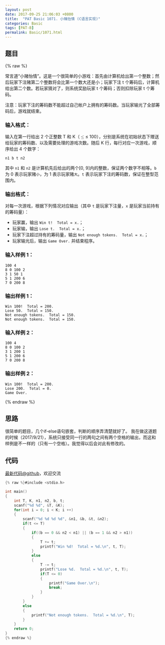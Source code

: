 ```yaml
---
layout: post
date: 2017-09-25 21:06:03 +0800
title:  "PAT Basic 1071. 小赌怡情 (C语言实现)"
categories: Basic
tags: [PAT-B]
permalink: Basic/1071.html
---
```


## 题目

{% raw %}<div class="ques-view"><p>常言道“小赌怡情”。这是一个很简单的小游戏：首先由计算机给出第一个整数；然后玩家下注赌第二个整数将会比第一个数大还是小；玩家下注 t 个筹码后，计算机给出第二个数。若玩家猜对了，则系统奖励玩家 t 个筹码；否则扣除玩家 t 个筹码。</p>
<p>注意：玩家下注的筹码数不能超过自己帐户上拥有的筹码数。当玩家输光了全部筹码后，游戏就结束。</p>
<h3 id="-">输入格式：</h3>
<p>输入在第一行给出 2 个正整数 T 和 K（<span class="katex"><span class="katex-mathml"><math><mrow><mo>≤</mo></mrow>\le</math></span><span aria-hidden="true" class="katex-html"><span class="strut" style="height:0.63597em;"></span><span class="strut bottom" style="height:0.7719400000000001em;vertical-align:-0.13597em;"></span><span class="base textstyle uncramped"><span class="mrel">≤</span></span></span></span> 100），分别是系统在初始状态下赠送给玩家的筹码数、以及需要处理的游戏次数。随后 K 行，每行对应一次游戏，顺序给出 4 个数字：</p>
<pre><code>n1 b t n2
</code></pre><p>其中 <code>n1</code> 和 <code>n2</code> 是计算机先后给出的两个[0, 9]内的整数，保证两个数字不相等。<code>b</code> 为 0 表示玩家赌<code>小</code>，为 1 表示玩家赌<code>大</code>。<code>t</code> 表示玩家下注的筹码数，保证在整型范围内。</p>
<h3 id="-">输出格式：</h3>
<p>对每一次游戏，根据下列情况对应输出（其中 <code>t</code> 是玩家下注量，<code>x</code> 是玩家当前持有的筹码量）：</p>
<ul>
<li>玩家赢，输出 <code>Win t!  Total = x.</code>；</li>
<li>玩家输，输出 <code>Lose t.  Total = x.</code>；</li>
<li>玩家下注超过持有的筹码量，输出 <code>Not enough tokens.  Total = x.</code>；</li>
<li>玩家输光后，输出 <code>Game Over.</code> 并结束程序。</li>
</ul>
<h3 id="-1-">输入样例 1：</h3>
<pre><code class="lang-in">100 4
8 0 100 2
3 1 50 1
5 1 200 6
7 0 200 8
</code></pre>
<h3 id="-1-">输出样例 1：</h3>
<pre><code class="lang-out">Win 100!  Total = 200.
Lose 50.  Total = 150.
Not enough tokens.  Total = 150.
Not enough tokens.  Total = 150.
</code></pre>
<h3 id="-2-">输入样例 2：</h3>
<pre><code class="lang-in">100 4
8 0 100 2
3 1 200 1
5 1 200 6
7 0 200 8
</code></pre>
<h3 id="-2-">输出样例 2：</h3>
<pre><code class="lang-out">Win 100!  Total = 200.
Lose 200.  Total = 0.
Game Over.
</code></pre>
</div>{% endraw %}

## 思路

很简单的题目，几个if-else语句嵌套，判断的顺序弄清楚就好了。
我在做这道题的时候（2017/9/21），系统只接受同一行的两句之间有两个空格的输出，而这和样例是不一样的（只有一个空格）。我觉得以后会对此有修改的。

## 代码

[最新代码@github](https://github.com/OliverLew/PAT/blob/master/PATBasic/1071.c)，欢迎交流
```c
{% raw %}#include <stdio.h>

int main()
{
    int T, K, n1, n2, b, t;
    scanf("%d %d", &T, &K);
    for(int i = 0; i < K; i ++)
    {
        scanf("%d %d %d %d", &n1, &b, &t, &n2);
        if(t <= T)
        {
            if((b == 0 && n2 < n1) || (b == 1 && n2 > n1))
            {
                T += t;
                printf("Win %d!  Total = %d.\n", t, T);
            }
            else
            {
                T -= t;
                printf("Lose %d.  Total = %d.\n", t, T);
                if(T <= 0)
                {
                    printf("Game Over.\n");
                    break;
                }
            }
        }
        else
        {
            printf("Not enough tokens.  Total = %d.\n", T);
        }
    }
    return 0;
}
{% endraw %}
```